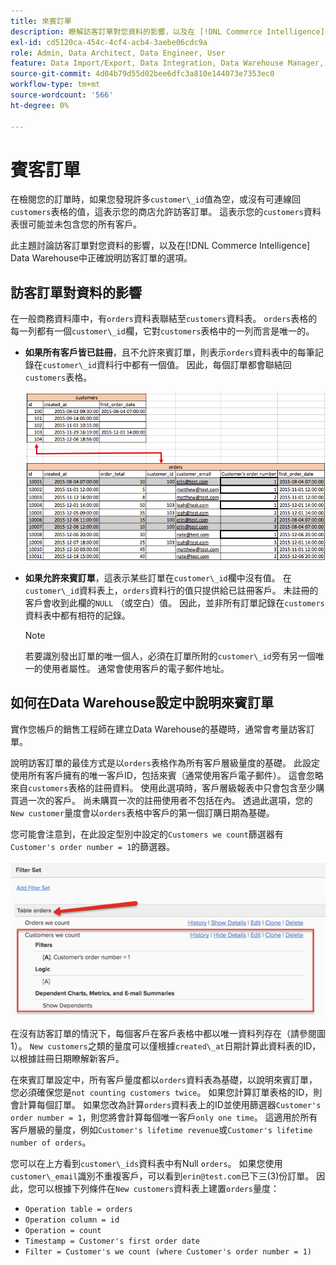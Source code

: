 ```yaml
---
title: 來賓訂單
description: 瞭解訪客訂單對您資料的影響，以及在 [!DNL Commerce Intelligence] Data Warehouse中正確說明訪客訂單的選項。
exl-id: cd5120ca-454c-4cf4-acb4-3aebe06cdc9a
role: Admin, Data Architect, Data Engineer, User
feature: Data Import/Export, Data Integration, Data Warehouse Manager, Commerce Tables
source-git-commit: 4d04b79d55d02bee6dfc3a810e144073e7353ec0
workflow-type: tm+mt
source-wordcount: '566'
ht-degree: 0%

---
```


# 賓客訂單

在檢閱您的訂單時，如果您發現許多`customer\_id`值為空，或沒有可連線回`customers`表格的值，這表示您的商店允許訪客訂單。 這表示您的`customers`資料表很可能並未包含您的所有客戶。

此主題討論訪客訂單對您資料的影響，以及在[!DNL Commerce Intelligence] Data Warehouse中正確說明訪客訂單的選項。

## 訪客訂單對資料的影響

在一般商務資料庫中，有`orders`資料表聯結至`customers`資料表。 `orders`表格的每一列都有一個`customer\_id`欄，它對`customers`表格中的一列而言是唯一的。

* **如果所有客戶皆已註冊**，且不允許來賓訂單，則表示`orders`資料表中的每筆記錄在`customer\_id`資料行中都有一個值。 因此，每個訂單都會聯結回`customers`表格。

  ![客服訂單資料表顯示客戶資訊](../../assets/guest-orders-4.png)

* **如果允許來賓訂單**，這表示某些訂單在`customer\_id`欄中沒有值。 在`customer\_id`資料表上，`orders`資料行的值只提供給已註冊客戶。 未註冊的客戶會收到此欄的`NULL` （或空白）值。 因此，並非所有訂單記錄在`customers`資料表中都有相符的記錄。

  >[!NOTE]
  >
  >若要識別發出訂單的唯一個人，必須在訂單所附的`customer\_id`旁有另一個唯一的使用者屬性。 通常會使用客戶的電子郵件地址。

## 如何在Data Warehouse設定中說明來賓訂單

實作您帳戶的銷售工程師在建立Data Warehouse的基礎時，通常會考量訪客訂單。

說明訪客訂單的最佳方式是以`orders`表格作為所有客戶層級量度的基礎。 此設定使用所有客戶擁有的唯一客戶ID，包括來賓（通常使用客戶電子郵件）。 這會忽略來自`customers`表格的註冊資料。 使用此選項時，客戶層級報表中只會包含至少購買過一次的客戶。 尚未購買一次的註冊使用者不包括在內。 透過此選項，您的`New customer`量度會以`orders`表格中客戶的第一個訂購日期為基礎。

您可能會注意到，在此設定型別中設定的`Customers we count`篩選器有`Customer's order number = 1`的篩選器。

![用於排除來賓訂單的篩選器集組態](../../assets/guest-orders-filter-set.png)

在沒有訪客訂單的情況下，每個客戶在客戶表格中都以唯一資料列存在（請參閱圖1）。 `New customers`之類的量度可以僅根據`created\_at`日期計算此資料表的ID，以根據註冊日期瞭解新客戶。

在來賓訂單設定中，所有客戶量度都以`orders`資料表為基礎，以說明來賓訂單，您必須確保您是`not counting customers twice`。 如果您計算訂單表格的ID，則會計算每個訂單。 如果您改為計算`orders`資料表上的ID並使用篩選器`Customer's order number = 1`，則您將會計算每個唯一客戶`only one time`。 這適用於所有客戶層級的量度，例如`Customer's lifetime revenue`或`Customer's lifetime number of orders`。

您可以在上方看到`customer\_ids`資料表中有Null `orders`。 如果您使用`customer\_email`識別不重複客戶，可以看到`erin@test.com`已下三(3)份訂單。 因此，您可以根據下列條件在`New customers`資料表上建置`orders`量度：

* `Operation table = orders`
* `Operation column = id`
* `Operation = count`
* `Timestamp = Customer's first order date`
* `Filter = Customer's we count (where Customer's order number = 1)`
